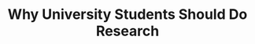 ---
layout:   certificate
title:    "Why University Students Should Do Research"
slug:     pemateri-bisasih01
category: pemateri
issuer:   "BISASIH Indonesia"
---